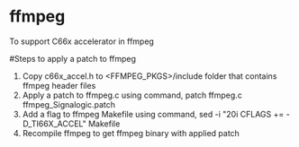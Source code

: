 # ffmpeg
To support C66x accelerator in ffmpeg

#Steps to apply a patch to ffmpeg
1. Copy c66x_accel.h to <FFMPEG_PKGS>/include folder that contains ffmpeg header files
2. Apply a patch to ffmpeg.c using command,
   </n>patch ffmpeg.c ffmpeg_Signalogic.patch
3. Add a flag to ffmpeg Makefile using command,
   </n>sed -i "20i CFLAGS += -D_TI66X_ACCEL" Makefile
4. Recompile ffmpeg to get ffmpeg binary with applied patch
